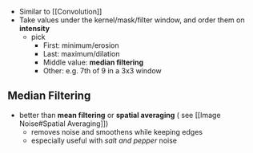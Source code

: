 - Similar to [[Convolution]]
- Take values under the kernel/mask/filter window, and order them on **intensity**
	- pick
		- First: minimum/erosion
		- Last: maximum/dilation
		- Middle value: **median filtering** 
		- Other: e.g. 7th of 9 in a 3x3 window

## Median Filtering
- better than **mean filtering** or **spatial averaging** ( see [[Image Noise#Spatial Averaging]])
	- removes noise and smoothens while keeping edges
	- especially useful with *salt and pepper* noise
